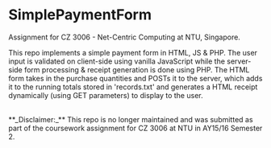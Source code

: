 # SimplePaymentForm

Assignment for CZ 3006 - Net-Centric Computing at NTU, Singapore.

This repo implements a simple payment form in HTML, JS & PHP. The user input is validated on client-side using vanilla JavaScript while the server-side form processing & receipt generation is done using PHP. The HTML form takes in the purchase quantities and POSTs it to the server, which adds it to the running totals stored in 'records.txt' and generates a HTML receipt dynamically (using GET parameters) to display to the user.

<br>
**_Disclaimer:_** This repo is no longer maintained and was submitted as part of the coursework assignment for CZ 3006 at NTU in AY15/16 Semester 2.
